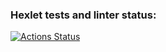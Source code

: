 ### Hexlet tests and linter status:
[![Actions Status](https://github.com/PikylNadin/qa-engineer-project-85/actions/workflows/hexlet-check.yml/badge.svg)](https://github.com/PikylNadin/qa-engineer-project-85/actions)